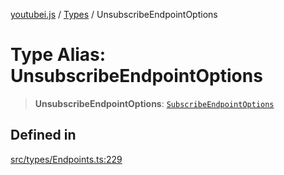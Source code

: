 [youtubei.js](../../../README.md) / [Types](../README.md) / UnsubscribeEndpointOptions

# Type Alias: UnsubscribeEndpointOptions

> **UnsubscribeEndpointOptions**: [`SubscribeEndpointOptions`](SubscribeEndpointOptions.md)

## Defined in

[src/types/Endpoints.ts:229](https://github.com/LuanRT/YouTube.js/blob/eb21af33db708f0355f4fb15881f5d4fabc7b06c/src/types/Endpoints.ts#L229)
